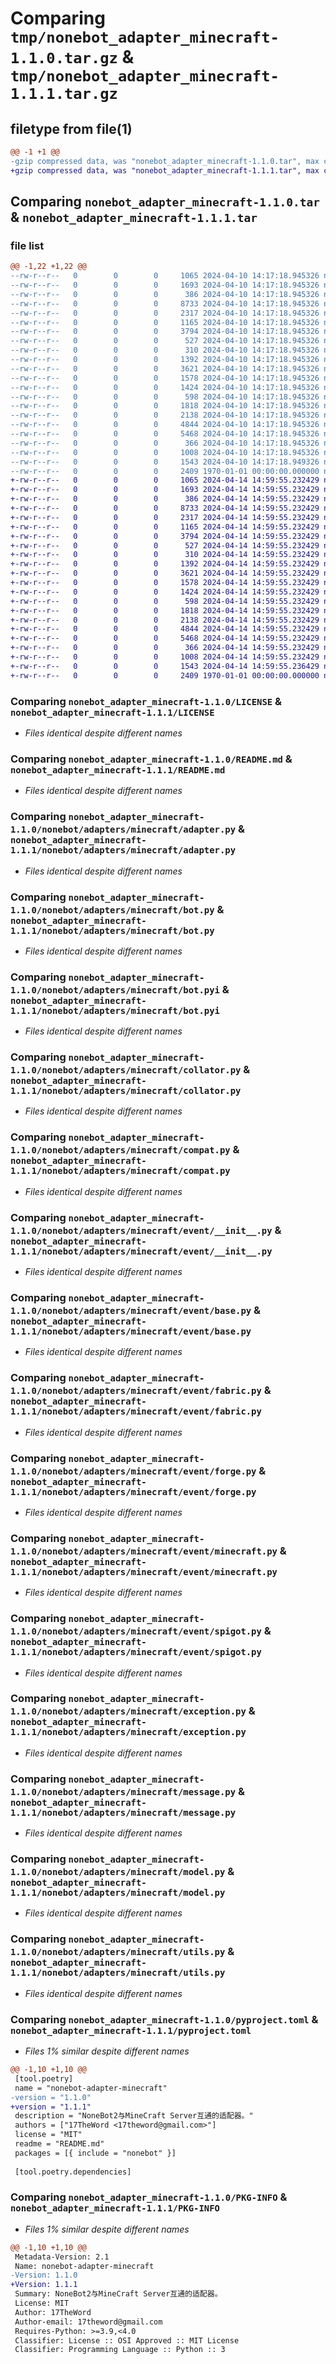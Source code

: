 # Comparing `tmp/nonebot_adapter_minecraft-1.1.0.tar.gz` & `tmp/nonebot_adapter_minecraft-1.1.1.tar.gz`

## filetype from file(1)

```diff
@@ -1 +1 @@
-gzip compressed data, was "nonebot_adapter_minecraft-1.1.0.tar", max compression
+gzip compressed data, was "nonebot_adapter_minecraft-1.1.1.tar", max compression
```

## Comparing `nonebot_adapter_minecraft-1.1.0.tar` & `nonebot_adapter_minecraft-1.1.1.tar`

### file list

```diff
@@ -1,22 +1,22 @@
--rw-r--r--   0        0        0     1065 2024-04-10 14:17:18.945326 nonebot_adapter_minecraft-1.1.0/LICENSE
--rw-r--r--   0        0        0     1693 2024-04-10 14:17:18.945326 nonebot_adapter_minecraft-1.1.0/README.md
--rw-r--r--   0        0        0      386 2024-04-10 14:17:18.945326 nonebot_adapter_minecraft-1.1.0/nonebot/adapters/minecraft/__init__.py
--rw-r--r--   0        0        0     8733 2024-04-10 14:17:18.945326 nonebot_adapter_minecraft-1.1.0/nonebot/adapters/minecraft/adapter.py
--rw-r--r--   0        0        0     2317 2024-04-10 14:17:18.945326 nonebot_adapter_minecraft-1.1.0/nonebot/adapters/minecraft/bot.py
--rw-r--r--   0        0        0     1165 2024-04-10 14:17:18.945326 nonebot_adapter_minecraft-1.1.0/nonebot/adapters/minecraft/bot.pyi
--rw-r--r--   0        0        0     3794 2024-04-10 14:17:18.945326 nonebot_adapter_minecraft-1.1.0/nonebot/adapters/minecraft/collator.py
--rw-r--r--   0        0        0      527 2024-04-10 14:17:18.945326 nonebot_adapter_minecraft-1.1.0/nonebot/adapters/minecraft/compat.py
--rw-r--r--   0        0        0      310 2024-04-10 14:17:18.945326 nonebot_adapter_minecraft-1.1.0/nonebot/adapters/minecraft/config.py
--rw-r--r--   0        0        0     1392 2024-04-10 14:17:18.945326 nonebot_adapter_minecraft-1.1.0/nonebot/adapters/minecraft/event/__init__.py
--rw-r--r--   0        0        0     3621 2024-04-10 14:17:18.945326 nonebot_adapter_minecraft-1.1.0/nonebot/adapters/minecraft/event/base.py
--rw-r--r--   0        0        0     1578 2024-04-10 14:17:18.945326 nonebot_adapter_minecraft-1.1.0/nonebot/adapters/minecraft/event/fabric.py
--rw-r--r--   0        0        0     1424 2024-04-10 14:17:18.945326 nonebot_adapter_minecraft-1.1.0/nonebot/adapters/minecraft/event/forge.py
--rw-r--r--   0        0        0      598 2024-04-10 14:17:18.945326 nonebot_adapter_minecraft-1.1.0/nonebot/adapters/minecraft/event/minecraft.py
--rw-r--r--   0        0        0     1818 2024-04-10 14:17:18.945326 nonebot_adapter_minecraft-1.1.0/nonebot/adapters/minecraft/event/spigot.py
--rw-r--r--   0        0        0     2138 2024-04-10 14:17:18.945326 nonebot_adapter_minecraft-1.1.0/nonebot/adapters/minecraft/exception.py
--rw-r--r--   0        0        0     4844 2024-04-10 14:17:18.945326 nonebot_adapter_minecraft-1.1.0/nonebot/adapters/minecraft/message.py
--rw-r--r--   0        0        0     5468 2024-04-10 14:17:18.945326 nonebot_adapter_minecraft-1.1.0/nonebot/adapters/minecraft/model.py
--rw-r--r--   0        0        0      366 2024-04-10 14:17:18.945326 nonebot_adapter_minecraft-1.1.0/nonebot/adapters/minecraft/permission.py
--rw-r--r--   0        0        0     1008 2024-04-10 14:17:18.945326 nonebot_adapter_minecraft-1.1.0/nonebot/adapters/minecraft/utils.py
--rw-r--r--   0        0        0     1543 2024-04-10 14:17:18.949326 nonebot_adapter_minecraft-1.1.0/pyproject.toml
--rw-r--r--   0        0        0     2409 1970-01-01 00:00:00.000000 nonebot_adapter_minecraft-1.1.0/PKG-INFO
+-rw-r--r--   0        0        0     1065 2024-04-14 14:59:55.232429 nonebot_adapter_minecraft-1.1.1/LICENSE
+-rw-r--r--   0        0        0     1693 2024-04-14 14:59:55.232429 nonebot_adapter_minecraft-1.1.1/README.md
+-rw-r--r--   0        0        0      386 2024-04-14 14:59:55.232429 nonebot_adapter_minecraft-1.1.1/nonebot/adapters/minecraft/__init__.py
+-rw-r--r--   0        0        0     8733 2024-04-14 14:59:55.232429 nonebot_adapter_minecraft-1.1.1/nonebot/adapters/minecraft/adapter.py
+-rw-r--r--   0        0        0     2317 2024-04-14 14:59:55.232429 nonebot_adapter_minecraft-1.1.1/nonebot/adapters/minecraft/bot.py
+-rw-r--r--   0        0        0     1165 2024-04-14 14:59:55.232429 nonebot_adapter_minecraft-1.1.1/nonebot/adapters/minecraft/bot.pyi
+-rw-r--r--   0        0        0     3794 2024-04-14 14:59:55.232429 nonebot_adapter_minecraft-1.1.1/nonebot/adapters/minecraft/collator.py
+-rw-r--r--   0        0        0      527 2024-04-14 14:59:55.232429 nonebot_adapter_minecraft-1.1.1/nonebot/adapters/minecraft/compat.py
+-rw-r--r--   0        0        0      310 2024-04-14 14:59:55.232429 nonebot_adapter_minecraft-1.1.1/nonebot/adapters/minecraft/config.py
+-rw-r--r--   0        0        0     1392 2024-04-14 14:59:55.232429 nonebot_adapter_minecraft-1.1.1/nonebot/adapters/minecraft/event/__init__.py
+-rw-r--r--   0        0        0     3621 2024-04-14 14:59:55.232429 nonebot_adapter_minecraft-1.1.1/nonebot/adapters/minecraft/event/base.py
+-rw-r--r--   0        0        0     1578 2024-04-14 14:59:55.232429 nonebot_adapter_minecraft-1.1.1/nonebot/adapters/minecraft/event/fabric.py
+-rw-r--r--   0        0        0     1424 2024-04-14 14:59:55.232429 nonebot_adapter_minecraft-1.1.1/nonebot/adapters/minecraft/event/forge.py
+-rw-r--r--   0        0        0      598 2024-04-14 14:59:55.232429 nonebot_adapter_minecraft-1.1.1/nonebot/adapters/minecraft/event/minecraft.py
+-rw-r--r--   0        0        0     1818 2024-04-14 14:59:55.232429 nonebot_adapter_minecraft-1.1.1/nonebot/adapters/minecraft/event/spigot.py
+-rw-r--r--   0        0        0     2138 2024-04-14 14:59:55.232429 nonebot_adapter_minecraft-1.1.1/nonebot/adapters/minecraft/exception.py
+-rw-r--r--   0        0        0     4844 2024-04-14 14:59:55.232429 nonebot_adapter_minecraft-1.1.1/nonebot/adapters/minecraft/message.py
+-rw-r--r--   0        0        0     5468 2024-04-14 14:59:55.232429 nonebot_adapter_minecraft-1.1.1/nonebot/adapters/minecraft/model.py
+-rw-r--r--   0        0        0      366 2024-04-14 14:59:55.232429 nonebot_adapter_minecraft-1.1.1/nonebot/adapters/minecraft/permission.py
+-rw-r--r--   0        0        0     1008 2024-04-14 14:59:55.232429 nonebot_adapter_minecraft-1.1.1/nonebot/adapters/minecraft/utils.py
+-rw-r--r--   0        0        0     1543 2024-04-14 14:59:55.236429 nonebot_adapter_minecraft-1.1.1/pyproject.toml
+-rw-r--r--   0        0        0     2409 1970-01-01 00:00:00.000000 nonebot_adapter_minecraft-1.1.1/PKG-INFO
```

### Comparing `nonebot_adapter_minecraft-1.1.0/LICENSE` & `nonebot_adapter_minecraft-1.1.1/LICENSE`

 * *Files identical despite different names*

### Comparing `nonebot_adapter_minecraft-1.1.0/README.md` & `nonebot_adapter_minecraft-1.1.1/README.md`

 * *Files identical despite different names*

### Comparing `nonebot_adapter_minecraft-1.1.0/nonebot/adapters/minecraft/adapter.py` & `nonebot_adapter_minecraft-1.1.1/nonebot/adapters/minecraft/adapter.py`

 * *Files identical despite different names*

### Comparing `nonebot_adapter_minecraft-1.1.0/nonebot/adapters/minecraft/bot.py` & `nonebot_adapter_minecraft-1.1.1/nonebot/adapters/minecraft/bot.py`

 * *Files identical despite different names*

### Comparing `nonebot_adapter_minecraft-1.1.0/nonebot/adapters/minecraft/bot.pyi` & `nonebot_adapter_minecraft-1.1.1/nonebot/adapters/minecraft/bot.pyi`

 * *Files identical despite different names*

### Comparing `nonebot_adapter_minecraft-1.1.0/nonebot/adapters/minecraft/collator.py` & `nonebot_adapter_minecraft-1.1.1/nonebot/adapters/minecraft/collator.py`

 * *Files identical despite different names*

### Comparing `nonebot_adapter_minecraft-1.1.0/nonebot/adapters/minecraft/compat.py` & `nonebot_adapter_minecraft-1.1.1/nonebot/adapters/minecraft/compat.py`

 * *Files identical despite different names*

### Comparing `nonebot_adapter_minecraft-1.1.0/nonebot/adapters/minecraft/event/__init__.py` & `nonebot_adapter_minecraft-1.1.1/nonebot/adapters/minecraft/event/__init__.py`

 * *Files identical despite different names*

### Comparing `nonebot_adapter_minecraft-1.1.0/nonebot/adapters/minecraft/event/base.py` & `nonebot_adapter_minecraft-1.1.1/nonebot/adapters/minecraft/event/base.py`

 * *Files identical despite different names*

### Comparing `nonebot_adapter_minecraft-1.1.0/nonebot/adapters/minecraft/event/fabric.py` & `nonebot_adapter_minecraft-1.1.1/nonebot/adapters/minecraft/event/fabric.py`

 * *Files identical despite different names*

### Comparing `nonebot_adapter_minecraft-1.1.0/nonebot/adapters/minecraft/event/forge.py` & `nonebot_adapter_minecraft-1.1.1/nonebot/adapters/minecraft/event/forge.py`

 * *Files identical despite different names*

### Comparing `nonebot_adapter_minecraft-1.1.0/nonebot/adapters/minecraft/event/minecraft.py` & `nonebot_adapter_minecraft-1.1.1/nonebot/adapters/minecraft/event/minecraft.py`

 * *Files identical despite different names*

### Comparing `nonebot_adapter_minecraft-1.1.0/nonebot/adapters/minecraft/event/spigot.py` & `nonebot_adapter_minecraft-1.1.1/nonebot/adapters/minecraft/event/spigot.py`

 * *Files identical despite different names*

### Comparing `nonebot_adapter_minecraft-1.1.0/nonebot/adapters/minecraft/exception.py` & `nonebot_adapter_minecraft-1.1.1/nonebot/adapters/minecraft/exception.py`

 * *Files identical despite different names*

### Comparing `nonebot_adapter_minecraft-1.1.0/nonebot/adapters/minecraft/message.py` & `nonebot_adapter_minecraft-1.1.1/nonebot/adapters/minecraft/message.py`

 * *Files identical despite different names*

### Comparing `nonebot_adapter_minecraft-1.1.0/nonebot/adapters/minecraft/model.py` & `nonebot_adapter_minecraft-1.1.1/nonebot/adapters/minecraft/model.py`

 * *Files identical despite different names*

### Comparing `nonebot_adapter_minecraft-1.1.0/nonebot/adapters/minecraft/utils.py` & `nonebot_adapter_minecraft-1.1.1/nonebot/adapters/minecraft/utils.py`

 * *Files identical despite different names*

### Comparing `nonebot_adapter_minecraft-1.1.0/pyproject.toml` & `nonebot_adapter_minecraft-1.1.1/pyproject.toml`

 * *Files 1% similar despite different names*

```diff
@@ -1,10 +1,10 @@
 [tool.poetry]
 name = "nonebot-adapter-minecraft"
-version = "1.1.0"
+version = "1.1.1"
 description = "NoneBot2与MineCraft Server互通的适配器。"
 authors = ["17TheWord <17theword@gmail.com>"]
 license = "MIT"
 readme = "README.md"
 packages = [{ include = "nonebot" }]
 
 [tool.poetry.dependencies]
```

### Comparing `nonebot_adapter_minecraft-1.1.0/PKG-INFO` & `nonebot_adapter_minecraft-1.1.1/PKG-INFO`

 * *Files 1% similar despite different names*

```diff
@@ -1,10 +1,10 @@
 Metadata-Version: 2.1
 Name: nonebot-adapter-minecraft
-Version: 1.1.0
+Version: 1.1.1
 Summary: NoneBot2与MineCraft Server互通的适配器。
 License: MIT
 Author: 17TheWord
 Author-email: 17theword@gmail.com
 Requires-Python: >=3.9,<4.0
 Classifier: License :: OSI Approved :: MIT License
 Classifier: Programming Language :: Python :: 3
```

